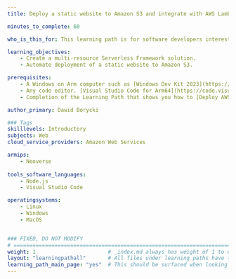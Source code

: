 ```yaml
---
title: Deploy a static website to Amazon S3 and integrate with AWS Lambda and DynamoDB using the Serverless Framework

minutes_to_complete: 60

who_is_this_for: This learning path is for software developers interested in learning how to deploy serverless applications using the Serverless Framework and Amazon Web Services. 

learning_objectives: 
    - Create a multi-resource Serverless Framework solution.
    - Automate deployment of a static website to Amazon S3.    

prerequisites:
    - A Windows on Arm computer such as [Windows Dev Kit 2023](https://learn.microsoft.com/en-us/windows/arm/dev-kit), a Lenovo Thinkpad X13s running Windows 11, or a Windows on Arm [virtual machine](/learning-paths/cross-platform/woa_azure/).   
    - Any code editor. [Visual Studio Code for Arm64](https://code.visualstudio.com/docs/?dv=win32arm64user) is suitable.
    - Completion of the Learning Path that shows you how to [Deploy AWS services using the Serverless Framework](/learning-paths/servers-and-cloud-computing/serverless-framework-aws-intro/).

author_primary: Dawid Borycki

### Tags
skilllevels: Introductory
subjects: Web
cloud_service_providers: Amazon Web Services

armips:
    - Neoverse
    
tools_software_languages:
    - Node.js
    - Visual Studio Code

operatingsystems:
    - Linux
    - Windows
    - MacOS


### FIXED, DO NOT MODIFY
# ================================================================================
weight: 1                       # _index.md always has weight of 1 to order correctly
layout: "learningpathall"       # All files under learning paths have this same wrapper
learning_path_main_page: "yes"  # This should be surfaced when looking for related content. Only set for _index.md of learning path content.
---
```

